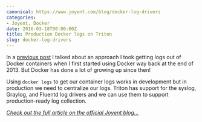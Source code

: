 ```yaml
---
canonical: https://www.joyent.com/blog/docker-log-drivers
categories:
- Joyent, Docker
date: 2016-03-18T00:00:00Z
title: Production Docker logs on Triton
slug: docker-log-drivers
---
```


In a [previous post](/posts/docker-logging) I talked about an approach I took getting logs out of Docker containers when I first started using Docker way back at the end of 2013. But Docker has done a lot of growing up since then!

Using `docker logs` to get our container logs works in development but in production we need to centralize our logs. Triton has support for the syslog, Graylog, and Fluentd log drivers and we can use them to support production-ready log collection.

*[Check out the full article on the official Joyent blog...](https://www.joyent.com/blog/docker-log-drivers)*
